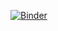 [![Binder](https://mybinder.org/badge_logo.svg)](https://mybinder.org/v2/gh/gerberlab/MDSINE2_Paper/HEAD?filepath=bindertutorials)
